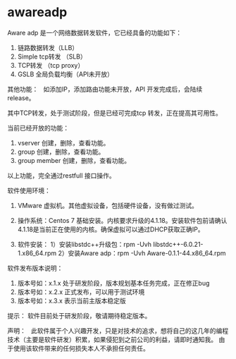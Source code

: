 # awareadp
Aware adp 是一个网络数据转发软件，它已经具备的功能如下：

1. 链路数据转发（LLB）
2. Simple tcp转发 （SLB）
3. TCP转发 （tcp proxy）
4. GSLB 全局负载均衡（API未开放）

其他功能：
   如添加IP，添加路由功能未开放，API 开发完成后，会陆续 release。

其中TCP转发，处于测试阶段，但是已经可完成tcp 转发，正在提高其可用性。


当前已经开放的功能：
1. vserver 创建，删除，查看功能。
2. group  创建，删除，查看功能。
3. group member  创建，删除，查看功能。

以上功能，完全通过restfull 接口操作。

软件使用环境：

1. VMware 虚拟机。其他虚拟设备，包括硬件设备，没有做过测试。
2. 操作系统：Centos 7 基础安装。内核要求升级的4.1.18。安装软件包前请确认4.1.18是当前正在使用的内核。确保虚拟可以通过DHCP获取正确IP。
                   
3. 软件安装：
     1）安装libstdc++升级包：rpm -Uvh  libstdc++-6.0.21-1.x86_64.rpm
     2）安装Aware adp：rpm -Uvh Aware-0.1.1-44.x86_64.rpm


软件发布版本说明：

1. 版本号如：x.1.x 处于研发阶段，版本规划基本任务完成，正在修正bug
2. 版本号如：x.2.x 正式发布，可以用于测试环境
3. 版本号如：x.3.x 表示当前主版本稳定版

提示：
    软件目前处于研发阶段，敬请期待稳定版本。


声明：
    此软件属于个人兴趣开发，只是对技术的追求，想将自己的这几年的编程技术（主要是软件研发）积累，如果侵犯到之前公司的利益，请即时通知我。
    由于使用该软件带来的任何损失本人不承担任何责任。

